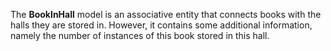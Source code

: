 The **BookInHall** model is an associative entity that connects books with the halls they are stored in. 
However, it contains some additional information, namely the number of instances of this book stored in this hall.